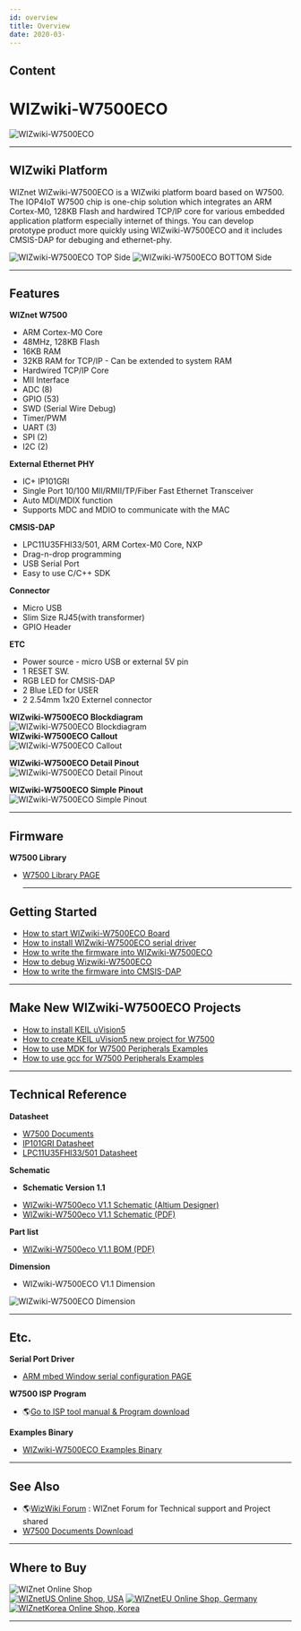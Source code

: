 ```yaml
---
id: overview
title: Overview
date: 2020-03-
---
```



## Content
# WIZwiki-W7500ECO

![WIZwiki-W7500ECO](/products/wizwiki-w7500eco/wizwiki-w7500eco3dtop.png)

-----

## WIZwiki Platform

WIZnet WIZwiki-W7500ECO is a WIZwiki platform board based on W7500. The
IOP4IoT W7500 chip is one-chip solution which integrates an ARM
Cortex-M0, 128KB Flash and hardwired TCP/IP core for various embedded
application platform especially internet of things. You can develop
prototype product more quickly using WIZwiki-W7500ECO and it includes
CMSIS-DAP for debuging and ethernet-phy.

![WIZwiki-W7500ECO TOP
Side](/products/wizwiki-w7500eco/wizwiki-w7500eco3d0degtop.png)
![WIZwiki-W7500ECO BOTTOM
Side](/products/wizwiki-w7500eco/wizwiki-w7500eco3d0degbottom.png)

-----

## Features

**WIZnet W7500**

   * ARM Cortex-M0 Core
   * 48MHz, 128KB Flash
   * 16KB RAM
   * 32KB RAM for TCP/IP - Can be extended to system RAM
   * Hardwired TCP/IP Core
   * MII Interface
   * ADC (8)
   * GPIO (53)
   * SWD (Serial Wire Debug)
   * Timer/PWM 
   * UART (3)
   * SPI (2)
   * I2C (2)

**External Ethernet PHY**


 * IC+ IP101GRI
 * Single Port 10/100 MII/RMII/TP/Fiber Fast Ethernet Transceiver 
 * Auto MDI/MDIX function 
 * Supports MDC and MDIO to communicate with the MAC



**CMSIS-DAP**


 * LPC11U35FHI33/501, ARM Cortex-M0 Core, NXP
 * Drag-n-drop programming
 * USB Serial Port
 * Easy to use C/C++ SDK



**Connector**

  * Micro USB
  * Slim Size RJ45(with transformer)
  * GPIO Header

**ETC**

  * Power source - micro USB or external 5V pin
  * 1 RESET SW.
  * RGB LED for CMSIS-DAP
  * 2 Blue LED for USER
  * 2 2.54mm 1x20 Externel connector

**WIZwiki-W7500ECO Blockdiagram**  
![WIZwiki-W7500ECO
Blockdiagram](/products/wizwiki-w7500eco/wizwiki-w7500eco_blockdiagram_v1.1.png%20)  
**WIZwiki-W7500ECO Callout**  
![WIZwiki-W7500ECO
Callout](/products/wizwiki-w7500eco/wizwiki-w7500eco_callout.png%20)

**WIZwiki-W7500ECO Detail Pinout**  
![WIZwiki-W7500ECO Detail
Pinout](/products/wizwiki-w7500eco/wizwiki-w7500eco_detailpinout.png%20)

**WIZwiki-W7500ECO Simple Pinout**  
![WIZwiki-W7500ECO Simple
Pinout](/products/wizwiki-w7500eco/wizwiki-w7500eco_simplepinout.png%20)

-----

## Firmware

**W7500 Library**

  * [ W7500 Library PAGE ]()
    
    -----

## Getting Started

   * [How to start WIZwiki-W7500ECO Board]()
   * [How to install WIZwiki-W7500ECO serial driver]()
   * [How to write the firmware into WIZwiki-W7500ECO]()
   * [How to debug Wizwiki-W7500ECO]()
   * [How to write the firmware into CMSIS-DAP]()

-----

## Make New WIZwiki-W7500ECO Projects

   * [How to install KEIL uVision5]()
   * [How to create KEIL uVision5 new project for W7500]()
   * [How to use MDK for W7500 Peripherals Examples]()
   * [How to use gcc for W7500 Peripherals Examples]()

-----

## Technical Reference

**Datasheet**

   * [W7500 Documents]()
   * [IP101GRI Datasheet]()
   * [LPC11U35FHI33/501 Datasheet]()

**Schematic**

  - **Schematic Version 1.1**

<!-- end list -->

   * [WIZwiki-W7500eco V1.1 Schematic (Altium Designer)]()
   * [WIZwiki-W7500eco V1.1 Schematic (PDF)]()

**Part list**

   * [WIZwiki-W7500eco V1.1 BOM (PDF)]()

**Dimension**

   * WIZwiki-W7500ECO V1.1 Dimension

![WIZwiki-W7500ECO
Dimension](/products/wizwiki-w7500eco/wizwiki_w7500_eco_v1.1_dim_01.png)

-----

## Etc.

**Serial Port Driver**

   * [ARM mbed Window serial configuration PAGE ]()
   
 **W7500 ISP Program**

  - 🌎[Go to ISP tool manual & Program
    download](/products/w7500/documents/appnote/isptool)

**Examples Binary**

   * [WIZwiki-W7500ECO Examples Binary]()

-----

## See Also

   * 🌎[WizWiki Forum]() : WIZnet Forum for Technical support and Project shared
   * [W7500 Documents Download]()

-----

## Where to Buy


![WIZnet Online Shop](/products/w5500/buynow.png)  
[![WIZnetUS Online Shop,
USA](/products/w5500/w5500_evb/icons/dollar.png)](http://www.shopwiznet.com/)
[![WIZnetEU Online Shop,
Germany](/products/w5500/w5500_evb/icons/european-euro.png)](http://shop.wiznet.eu/)
[![WIZnetKorea Online Shop,
Korea](/products/w5500/w5500_evb/icons/won.png)](http://shop.wiznet.co.kr/)



-----

